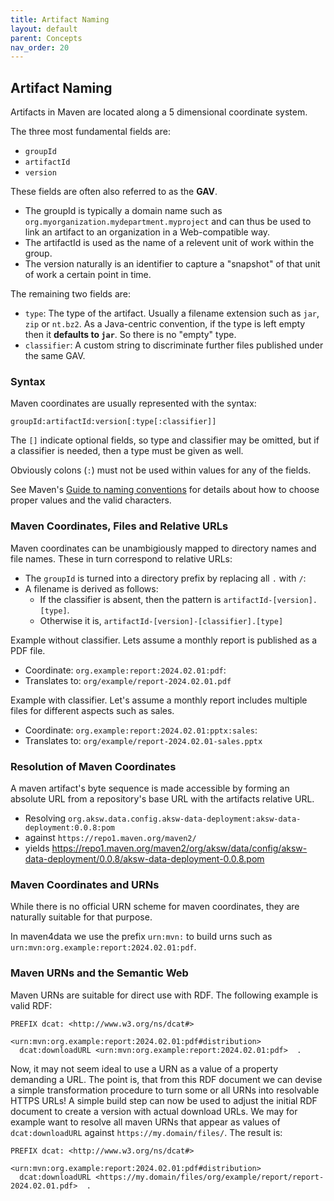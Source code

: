 ```yaml
---
title: Artifact Naming
layout: default
parent: Concepts
nav_order: 20
---
```


## Artifact Naming

Artifacts in Maven are located along a 5 dimensional coordinate system.

The three most fundamental fields are:

* `groupId`
* `artifactId`
* `version`

These fields are often also referred to as the **GAV**.

* The groupId is typically a domain name such as `org.myorganization.mydepartment.myproject` and can thus be used to link an artifact to an organization in a Web-compatible way.
* The artifactId is used as the name of a relevent unit of work within the group.
* The version naturally is an identifier to capture a "snapshot" of that unit of work a certain point in time.

The remaining two fields are:

* `type`: The type of the artifact. Usually a filename extension such as `jar`, `zip` or `nt.bz2`.
  As a Java-centric convention, if the type is left empty then it **defaults to `jar`**. So there is no "empty" type.
* `classifier`: A custom string to discriminate further files published under the same GAV.

### Syntax

Maven coordinates are usually represented with the syntax:

```
groupId:artifactId:version[:type[:classifier]]
```

The `[]` indicate optional fields, so type and classifier may be omitted, but if a classifier is needed, then a type must be given as well.

Obviously colons (`:`) must not be used within values for any of the fields.

See Maven's [Guide to naming conventions](https://maven.apache.org/guides/mini/guide-naming-conventions.html) for details about how to choose proper values and the valid characters.

### Maven Coordinates, Files and Relative URLs

Maven coordinates can be unambigiously mapped to directory names and file names. These in turn correspond to relative URLs:

* The `groupId` is turned into a directory prefix by replacing all `.` with `/`:
* A filename is derived as follows:
  * If the classifier is absent, then the pattern is `artifactId-[version].[type]`.
  * Otherwise it is, `artifactId-[version]-[classifier].[type]`

Example without classifier. Lets assume a monthly report is published as a PDF file.
* Coordinate:    `org.example:report:2024.02.01:pdf`:
* Translates to: `org/example/report-2024.02.01.pdf`


Example with classifier. Let's assume a monthly report includes multiple files for different aspects such as sales.
* Coordinate:    `org.example:report:2024.02.01:pptx:sales`:
* Translates to: `org/example/report-2024.02.01-sales.pptx`

### Resolution of Maven Coordinates

A maven artifact's byte sequence is made accessible by forming an absolute URL from a repository's base URL with the artifacts relative URL.

* Resolving `org.aksw.data.config.aksw-data-deployment:aksw-data-deployment:0.0.8:pom`
* against `https://repo1.maven.org/maven2/`
* yields https://repo1.maven.org/maven2/org/aksw/data/config/aksw-data-deployment/0.0.8/aksw-data-deployment-0.0.8.pom

### Maven Coordinates and URNs

While there is no official URN scheme for maven coordinates, they are naturally suitable for that purpose.

In maven4data we use the prefix `urn:mvn:` to build urns such as `urn:mvn:org.example:report:2024.02.01:pdf`.

### Maven URNs and the Semantic Web

Maven URNs are suitable for direct use with RDF. The following example is valid RDF:

```
PREFIX dcat: <http://www.w3.org/ns/dcat#>

<urn:mvn:org.example:report:2024.02.01:pdf#distribution>
  dcat:downloadURL <urn:mvn:org.example:report:2024.02.01:pdf>  .
```

Now, it may not seem ideal to use a URN as a value of a property demanding a URL.
The point is, that from this RDF document we can devise a simple transformation procedure to turn some or all URNs into resolvable HTTPS URLs!
A simple build step can now be used to adjust the initial RDF document to create a version with actual download URLs.
We may for example want to resolve all maven URNs that appear as values of `dcat:downloadURL` against `https://my.domain/files/`. The result is:


```
PREFIX dcat: <http://www.w3.org/ns/dcat#>

<urn:mvn:org.example:report:2024.02.01:pdf#distribution>
  dcat:downloadURL <https://my.domain/files/org/example/report/report-2024.02.01.pdf>  .
```



